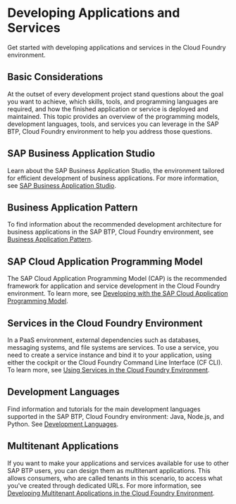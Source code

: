 <!-- loio68e2ece61286444cbe87e7d9e7ce6ade -->

# Developing Applications and Services

Get started with developing applications and services in the Cloud Foundry environment.



<a name="loio68e2ece61286444cbe87e7d9e7ce6ade__section_fqr_rfv_pnb"/>

## Basic Considerations

At the outset of every development project stand questions about the goal you want to achieve, which skills, tools, and programming languages are required, and how the finished application or service is deployed and maintained. This topic provides an overview of the programming models, development languages, tools, and services you can leverage in the SAP BTP, Cloud Foundry environment to help you address those questions.



<a name="loio68e2ece61286444cbe87e7d9e7ce6ade__section_lvg_lgv_pnb"/>

## SAP Business Application Studio

Learn about the SAP Business Application Studio, the environment tailored for efficient development of business applications. For more information, see [SAP Business Application Studio](SAP_Business_Application_Studio_c736960.md).



<a name="loio68e2ece61286444cbe87e7d9e7ce6ade__section_sbz_whv_pnb"/>

## Business Application Pattern

To find information about the recommended development architecture for business applications in the SAP BTP, Cloud Foundry environment, see [Business Application Pattern](Business_Application_Pattern_a1de162.md).



<a name="loio68e2ece61286444cbe87e7d9e7ce6ade__section_vcn_g3v_pnb"/>

## SAP Cloud Application Programming Model

The SAP Cloud Application Programming Model \(CAP\) is the recommended framework for application and service development in the Cloud Foundry environment. To learn more, see [Developing with the SAP Cloud Application Programming Model](Developing_with_the_SAP_Cloud_Application_Programming_Model_00823f9.md).



<a name="loio68e2ece61286444cbe87e7d9e7ce6ade__section_o22_dnv_pnb"/>

## Services in the Cloud Foundry Environment

In a PaaS environment, external dependencies such as databases, messaging systems, and file systems are services. To use a service, you need to create a service instance and bind it to your application, using either the cockpit or the Cloud Foundry Command Line Interface \(CF CLI\). To learn more, see [Using Services in the Cloud Foundry Environment](Using_Services_in_the_Cloud_Foundry_Environment_f22029f.md).



<a name="loio68e2ece61286444cbe87e7d9e7ce6ade__section_d1v_tqv_pnb"/>

## Development Languages

Find information and tutorials for the main development languages supported in the SAP BTP, Cloud Foundry environment: Java, Node.js, and Python. See [Development Languages](Development_Languages_2d0ff22.md).



<a name="loio68e2ece61286444cbe87e7d9e7ce6ade__section_gvc_xyj_qnb"/>

## Multitenant Applications

If you want to make your applications and services available for use to other SAP BTP users, you can design them as multitenant applications. This allows consumers, who are called tenants in this scenario, to access what you've created through dedicated URLs. For more information, see [Developing Multitenant Applications in the Cloud Foundry Environment](Developing_Multitenant_Applications_in_the_Cloud_Foundry_Environment_5e8a2b7.md).

